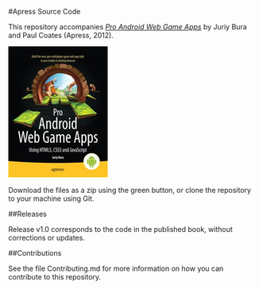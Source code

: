 #Apress Source Code

This repository accompanies [*Pro Android Web Game Apps*](http://www.apress.com/9781430238195) by Juriy  Bura and Paul  Coates (Apress, 2012).

![Cover image](9781430238195.jpg)

Download the files as a zip using the green button, or clone the repository to your machine using Git.

##Releases

Release v1.0 corresponds to the code in the published book, without corrections or updates.

##Contributions

See the file Contributing.md for more information on how you can contribute to this repository.
